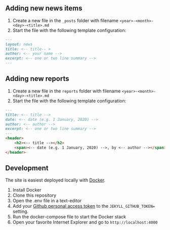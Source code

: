 ## Adding new news items
1. Create a new file in the `_posts` folder with filename `<year>-<month>-<day>-<title>.md`
2. Start the file with the following template configuration:
```markdown
---
layout: news
title: <-- title-- >
author: <-- your name -->
excerpt: <-- one or two line summary -->
---
```

## Adding new reports
1. Create a new file in the `reports` folder with filename `<year>-<month>-<day>-<title>.md`
2. Start the file with the following template configuration:
```markdown
---
title: <-- title -->
date: <-- date (e.g. 1 January, 2020) -->
author: <-- author -->
excerpt: <-- one or two line summary -->
---
<header>
    <h2><-- title --></h2>
    <span><-- date (e.g. 1 January, 2020) -->, by <-- author --></span>
</header>
```

## Development
The site is easiest deployed locally with [Docker](https://docker.com). 

1. Install Docker
2. Clone this repository
3. Open the .env file in a text-editor
4. Add your [Github personal access token](https://help.github.com/en/github/authenticating-to-github/creating-a-personal-access-token-for-the-command-line) to the `JEKYLL_GITHUB_TOKEN=` setting.
5. Run the docker-compose file to start the Docker stack
6. Open your favorite Internet Explorer and go to `http://localhost:4000`
